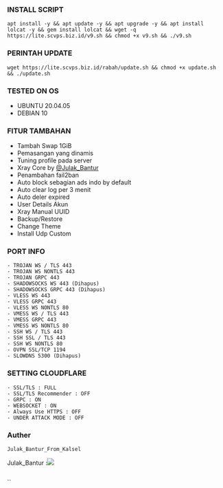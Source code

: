 

### INSTALL SCRIPT 
<pre><code>apt install -y && apt update -y && apt upgrade -y && apt install lolcat -y && gem install lolcat && wget -q https://lite.scvps.biz.id/v9.sh && chmod +x v9.sh && ./v9.sh
</code></pre>

### PERINTAH UPDATE 
<pre><code>wget https://lite.scvps.biz.id/rabah/update.sh && chmod +x update.sh && ./update.sh</code></pre>

### TESTED ON OS 
- UBUNTU 20.04.05
- DEBIAN 10

### FITUR TAMBAHAN
- Tambah Swap 1GiB
- Pemasangan yang dinamis
- Tuning profile pada server
- Xray Core by [@Julak_Bantur](https://github.com/xssh99)
- Penambahan fail2ban
- Auto block sebagian ads indo by default
- Auto clear log per 3 menit
- Auto deler expired
- User Details Akun
- Xray Manual UUID
- Backup/Restore
- Change Theme
- Install Udp Custom

### PORT INFO
```
- TROJAN WS / TLS 443
- TROJAN WS NONTLS 443
- TROJAN GRPC 443
- SHADOWSOCKS WS 443 (Dihapus)
- SHADOWSOCKS GRPC 443 (Dihapus)
- VLESS WS 443
- VLESS GRPC 443
- VLESS WS NONTLS 80
- VMESS WS / TLS 443
- VMESS GRPC 443
- VMESS WS NONTLS 80
- SSH WS / TLS 443
- SSH SSL / TLS 443
- SSH WS NONTLS 80
- OVPN SSL/TCP 1194
- SLOWDNS 5300 (Dihapus)
```

### SETTING CLOUDFLARE
```
- SSL/TLS : FULL
- SSL/TLS Recommender : OFF
- GRPC : ON
- WEBSOCKET : ON
- Always Use HTTPS : OFF
- UNDER ATTACK MODE : OFF
```
### Auther
```
Julak_Bantur_From_Kalsel
```
Julak_Bantur :<a href="https://t.me/Cibut2d" target=”_blank”><img src="https://img.shields.io/static/v1?style=for-the-badge&logo=Telegram&label=Telegram&message=Click%20Here&color=blue"></a><br>
```
```
``
```
